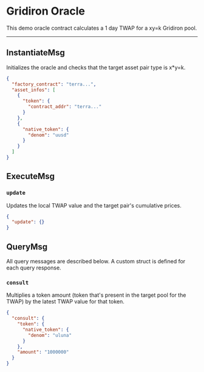 # Gridiron Oracle

This demo oracle contract calculates a 1 day TWAP for a xy=k Gridiron pool.

---

## InstantiateMsg

Initializes the oracle and checks that the target asset pair type is x*y=k.

```json
{
  "factory_contract": "terra...",
  "asset_infos": [
    {
      "token": {
        "contract_addr": "terra..."
      }
    },
    {
      "native_token": {
        "denom": "uusd"
      }
    }
  ]
}
```

## ExecuteMsg

### `update`

Updates the local TWAP value and the target pair's cumulative prices.

```json
{
  "update": {}
}
```

## QueryMsg

All query messages are described below. A custom struct is defined for each query response.

### `consult`

Multiplies a token amount (token that's present in the target pool for the TWAP) by the latest TWAP value for that token.

```json
{
  "consult": {
    "token": {
      "native_token": {
        "denom": "uluna"
      }
    },
    "amount": "1000000"
  }
}
```
